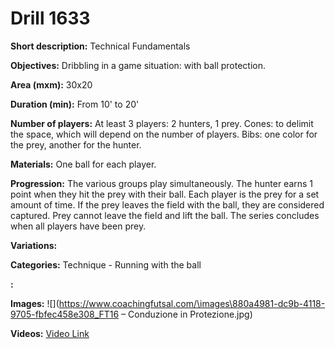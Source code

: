 # Drill 1633

**Short description:**
Technical Fundamentals

**Objectives:**
Dribbling in a game situation: with ball protection.

**Area (mxm):**
30x20

**Duration (min):**
From 10' to 20'

**Number of players:**
At least 3 players: 2 hunters, 1 prey. Cones: to delimit the space, which will depend on the number of players. Bibs: one color for the prey, another for the hunter.

**Materials:**
One ball for each player.

**Progression:**
The various groups play simultaneously. The hunter earns 1 point when they hit the prey with their ball. Each player is the prey for a set amount of time. If the prey leaves the field with the ball, they are considered captured. Prey cannot leave the field and lift the ball. The series concludes when all players have been prey.

**Variations:**


**Categories:**
Technique - Running with the ball

**:**


**Images:**
![](https://www.coachingfutsal.com/\images\880a4981-dc9b-4118-9705-fbfec458e308_FT16 – Conduzione in Protezione.jpg)

**Videos:**
[Video Link](https://www.youtube.com/embed/HEv0PiCs6FI)

